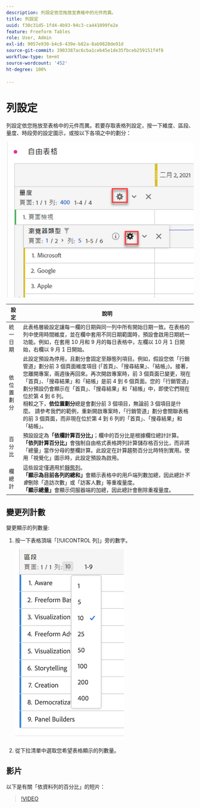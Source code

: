 ```yaml
---
description: 列設定依您拖放至表格中的元件而異。
title: 列設定
uuid: f30c31d5-1fd4-4b93-94c3-ca441099fe2e
feature: Freeform Tables
role: User, Admin
exl-id: 9057e930-b4c6-439e-b82a-8ab9828de91d
source-git-commit: 3903387ac6cba1ceb45e1de35fbceb259151f4f8
workflow-type: tm+mt
source-wordcount: '452'
ht-degree: 100%

---
```


# 列設定

列設定依您拖放至表格中的元件而異。若要存取表格列設定，按一下維度、區段、量度、時段旁的設定圖示，或按以下各項之中的劃分：

![](assets/row-settings.png)

| 設定 | 說明 |
|--- |--- |
| 統一日期 | 此表格層級設定讓每一欄的日期與同一列中所有開始日期一致。在表格的列中使用時間維度，並在欄中套用不同日期範圍時，預設會啟用日期統一功能。例如，在套用 10 月和 9 月的每日表格中，左欄以 10 月 1 日開始，右欄以 9 月 1 日開始。 |
| 依位置劃分 | 此設定預設為停用，且劃分會固定至靜態列項目。例如，假設您依「行銷管道」劃分前 3 個頁面維度項目 (「首頁」、「搜尋結果」、「結帳」)。接著，您離開專案，兩週後再回來。再次開啟專案時，前 3 個頁面已變更，現在「首頁」、「搜尋結果」和「結帳」是前 4 到 6 個頁面。您的「行銷管道」劃分預設仍會顯示在「首頁」、「搜尋結果」和「結帳」中，即使它們現在位於第 4 到 6 列。<br> 相較之下，**依位置劃分**&#x200B;總是會劃分前 3 個項目，無論前 3 個項目是什麼。 請參考我們的範例，重新開啟專案時，「行銷管道」劃分會關聯表格的前 3 個頁面，而非現在位於第 4 到 6 列的「首頁」、「搜尋結果」和「結帳」。 |
| 百分比 | 預設設定為&#x200B;**「依欄計算百分比」**；欄中的百分比是根據欄位總計計算。<br>**「依列計算百分比」**&#x200B;會強制自由格式表格跨列計算儲存格百分比，而非將「總量」當作分母的整欄計算。此設定在計算趨勢百分比時特別實用。使用「視覺化」圖示時，此設定預設為啟用。 |
| 欄總計 | 這些設定僅適用於[靜態列](manual-vs-dynamic-rows.md)。<br> **「顯示為目前各列的總和」**&#x200B;會顯示表格中的用戶端列數加總，因此總計&#x200B;*不會*&#x200B;刪除「造訪次數」或「訪客人數」等重複量度。<br> **「顯示總量」**&#x200B;會顯示伺服器端的加總，因此總計會刪除重複量度。 |

## 變更列計數

變更顯示的列數量:

1. 按一下表格頂端「[!UICONTROL 列]」旁的數字。

   ![](assets/row-number.png)

1. 從下拉清單中選取您希望表格顯示的列數量。

## 影片

以下是有關「依資料列的百分比」的短片：

>[!VIDEO](https://video.tv.adobe.com/v/23134/?quality=12)

